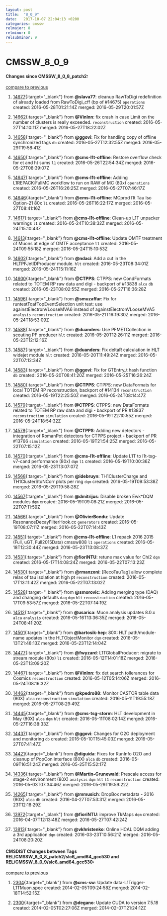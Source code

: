 ```yaml
---
layout: post
title:  "8_0_9"
date:   2017-10-07 22:04:13 +0200
categories: cmssw
relmajor: 8
relminor: 0
relsubminor: 9
---
```


# CMSSW_8_0_9
#### Changes since CMSSW_8_0_8_patch2:

[compare to previous](https://github.com/cms-sw/cmssw/compare/CMSSW_8_0_8_patch2...CMSSW_8_0_9)



1. [14677](http://github.com/cms-sw/cmssw/pull/14677){:target="_blank"}  from **@slava77**: cleanup RawToDigi redefinition of already loaded from RawToDigi_cff (bp of #14675) `operations`  created: 2016-05-28T01:21:14Z merged: 2016-05-29T20:01:57Z

1. [14662](http://github.com/cms-sw/cmssw/pull/14662){:target="_blank"}  from **@VinInn**: fix crash in case Limit on the number of clusters is really exceeded. `reconstruction`  created: 2016-05-27T14:10:11Z merged: 2016-05-27T18:22:02Z

1. [14658](http://github.com/cms-sw/cmssw/pull/14658){:target="_blank"}  from **@ggovi**: Fix for handling copy of offline synchronized tags `db`  created: 2016-05-27T12:32:55Z merged: 2016-05-29T19:58:41Z

1. [14650](http://github.com/cms-sw/cmssw/pull/14650){:target="_blank"}  from **@cms-l1t-offline**: Restore overflow check for et and ht sums `l1`  created: 2016-05-26T22:54:34Z merged: 2016-05-27T08:39:07Z

1. [14647](http://github.com/cms-sw/cmssw/pull/14647){:target="_blank"}  from **@cms-l1t-offline**: Adding L1REPACK:FullMC workflow to run on RAW of MC (80x) `operations`  created: 2016-05-26T16:26:25Z merged: 2016-05-27T07:46:17Z

1. [14646](http://github.com/cms-sw/cmssw/pull/14646){:target="_blank"}  from **@cms-l1t-offline**: MCprod l1t Tau Iso Option-21 80x `l1`  created: 2016-05-26T16:22:17Z merged: 2016-05-27T08:41:16Z

1. [14617](http://github.com/cms-sw/cmssw/pull/14617){:target="_blank"}  from **@cms-l1t-offline**: Clean-up L1T unpacker warnings `l1`  created: 2016-05-24T10:38:32Z merged: 2016-05-24T15:10:43Z

1. [14613](http://github.com/cms-sw/cmssw/pull/14613){:target="_blank"}  from **@cms-l1t-offline**: Update OMTF treatment of Muons at edge of OMTF acceptance `l1`  created: 2016-05-24T09:55:18Z merged: 2016-05-24T15:10:53Z

1. [14602](http://github.com/cms-sw/cmssw/pull/14602){:target="_blank"}  from **@ndaci**:  Add a cut in the HLTPFJetIDProducer module. `hlt`  created: 2016-05-23T08:34:01Z merged: 2016-05-24T15:11:16Z

1. [14600](http://github.com/cms-sw/cmssw/pull/14600){:target="_blank"}  from **@CTPPS**: CTPPS: new CondFormats related to TOTEM RP raw data and digi - backport of #13838 `alca`  `db`  created: 2016-05-23T08:02:55Z merged: 2016-05-27T16:36:28Z

1. [14596](http://github.com/cms-sw/cmssw/pull/14596){:target="_blank"}  from **@smuzaffar**: Fix for runtestTqafTopEventSelection unit test: use againstElectronVLooseMVA6 instead of againstElectronVLooseMVA5 `analysis`  `reconstruction`  created: 2016-05-21T16:19:30Z merged: 2016-05-24T18:53:09Z

1. [14588](http://github.com/cms-sw/cmssw/pull/14588){:target="_blank"}  from **@duanders**: Use PFMETCollection in scouting PF producer `hlt`  created: 2016-05-20T12:26:11Z merged: 2016-05-23T12:12:16Z

1. [14587](http://github.com/cms-sw/cmssw/pull/14587){:target="_blank"}  from **@duanders**: Fix deltaR calculation in HLT widejet module `hlt`  created: 2016-05-20T11:49:24Z merged: 2016-05-22T07:12:34Z

1. [14583](http://github.com/cms-sw/cmssw/pull/14583){:target="_blank"}  from **@ggovi**: Fix for GTEntry_t hash function `db`  created: 2016-05-20T08:41:20Z merged: 2016-05-25T16:26:24Z

1. [14580](http://github.com/cms-sw/cmssw/pull/14580){:target="_blank"}  from **@CTPPS**: CTPPS: new DataFormats for local TOTEM RP reconstruction, backport of #14134 `reconstruction`  created: 2016-05-19T22:25:50Z merged: 2016-05-24T08:14:47Z

1. [14579](http://github.com/cms-sw/cmssw/pull/14579){:target="_blank"}  from **@CTPPS**: CTPPS: new DataFormats related to TOTEM RP raw data and digi - backport of PR #13837 `reconstruction`  `simulation`  created: 2016-05-19T22:10:55Z merged: 2016-05-24T18:54:32Z

1. [14578](http://github.com/cms-sw/cmssw/pull/14578){:target="_blank"}  from **@CTPPS**: Adding new detectors - integration of RomanPot detectors for CTPPS project - backport of PR #13766 `simulation`  created: 2016-05-19T21:54:25Z merged: 2016-05-22T07:15:12Z

1. [14570](http://github.com/cms-sw/cmssw/pull/14570){:target="_blank"}  from **@cms-l1t-offline**: Update L1T to l1t-tsg-v7-cand performance (80x) `dqm`  `l1`  created: 2016-05-19T10:00:36Z merged: 2016-05-23T13:07:07Z

1. [14568](http://github.com/cms-sw/cmssw/pull/14568){:target="_blank"}  from **@idebruyn**: TH1ClusterCharge and TH1ClusterStoNCorr plots per ring `dqm`  created: 2016-05-19T09:53:38Z merged: 2016-05-29T19:58:28Z

1. [14567](http://github.com/cms-sw/cmssw/pull/14567){:target="_blank"}  from **@dmitrijus**: Disable broken Ewk*DQM modules `dqm`  created: 2016-05-19T09:08:21Z merged: 2016-05-22T07:11:59Z

1. [14566](http://github.com/cms-sw/cmssw/pull/14566){:target="_blank"}  from **@OlivierBondu**: Update ResonanceDecayFilterHook.cc `generators`  created: 2016-05-19T08:07:11Z merged: 2016-05-22T07:14:43Z

1. [14551](http://github.com/cms-sw/cmssw/pull/14551){:target="_blank"}  from **@cms-l1t-offline**: L1 repack 2016 2015 (Full, uGT, Full2015Data) cmssw808 `l1`  `operations`  created: 2016-05-18T12:30:44Z merged: 2016-05-23T13:08:37Z

1. [14531](http://github.com/cms-sw/cmssw/pull/14531){:target="_blank"}  from **@fioriNTU**: retune max value for Chi2 `dqm`  created: 2016-05-17T14:08:24Z merged: 2016-05-22T07:13:23Z

1. [14530](http://github.com/cms-sw/cmssw/pull/14530){:target="_blank"}  from **@rmanzoni**: [RecoTauTag] allow complete relax of tau isolation at high pt `reconstruction`  created: 2016-05-17T13:11:42Z merged: 2016-05-22T07:13:02Z

1. [14528](http://github.com/cms-sw/cmssw/pull/14528){:target="_blank"}  from **@smorovic**: Adding merging type (DAQ) and changing defaults `daq`  `dqm`  `hlt`  `reconstruction`  created: 2016-05-17T09:53:57Z merged: 2016-05-22T07:14:19Z

1. [14512](http://github.com/cms-sw/cmssw/pull/14512){:target="_blank"}  from **@usarica**: Muon analysis updates 8.0.x `alca`  `analysis`  created: 2016-05-16T13:36:35Z merged: 2016-05-24T08:41:20Z

1. [14501](http://github.com/cms-sw/cmssw/pull/14501){:target="_blank"}  from **@bartosik-hep**: 80X: HLT path/module-name updates in the HLTObjectMonitor `dqm`  created: 2016-05-13T21:48:13Z merged: 2016-05-23T12:14:04Z

1. [14477](http://github.com/cms-sw/cmssw/pull/14477){:target="_blank"}  from **@fwyzard**: L1TGlobalProducer: migrate to stream module (80x) `l1`  created: 2016-05-12T14:01:18Z merged: 2016-05-23T13:09:20Z

1. [14467](http://github.com/cms-sw/cmssw/pull/14467){:target="_blank"}  from **@VinInn**: fix det search tollerances for Cosmics `reconstruction`  created: 2016-05-12T05:14:06Z merged: 2016-05-24T08:16:32Z

1. [14462](http://github.com/cms-sw/cmssw/pull/14462){:target="_blank"}  from **@kpedro88**: Monitor CASTOR table data (80X) `alca`  `reconstruction`  `simulation`  created: 2016-05-11T19:55:18Z merged: 2016-05-27T08:29:49Z

1. [14445](http://github.com/cms-sw/cmssw/pull/14445){:target="_blank"}  from **@cms-tsg-storm**: HLT development in May (80X) `alca`  `dqm`  `hlt`  created: 2016-05-11T08:02:14Z merged: 2016-05-27T16:38:33Z

1. [14437](http://github.com/cms-sw/cmssw/pull/14437){:target="_blank"}  from **@ggovi**: Changes for O2O deployment and monitoring `db`  created: 2016-05-10T15:45:03Z merged: 2016-05-27T07:41:47Z

1. [14421](http://github.com/cms-sw/cmssw/pull/14421){:target="_blank"}  from **@diguida**: Fixes for RunInfo O2O and cleanup of PopCon interface (80X) `alca`  `db`  created: 2016-05-09T16:51:24Z merged: 2016-05-25T15:52:17Z

1. [14336](http://github.com/cms-sw/cmssw/pull/14336){:target="_blank"}  from **@Martin-Grunewald**: Prescale access for stage-2 environment (80X) `analysis`  `dqm`  `hlt`  `l1`  `reconstruction`  created: 2016-05-03T07:34:46Z merged: 2016-05-29T19:59:22Z

1. [14265](http://github.com/cms-sw/cmssw/pull/14265){:target="_blank"}  from **@mmusich**: DropBox metadata - 2016 (80X) `alca`  `db`  created: 2016-04-27T07:53:31Z merged: 2016-05-23T12:18:29Z

1. [13972](http://github.com/cms-sw/cmssw/pull/13972){:target="_blank"}  from **@fioriNTU**: improve TkMaps `dqm`  created: 2016-04-07T12:13:48Z merged: 2016-05-27T07:42:24Z

1. [13813](http://github.com/cms-sw/cmssw/pull/13813){:target="_blank"}  from **@vkhristenko**: Online HCAL DQM adding a 3rd application `dqm`  created: 2016-03-23T10:56:21Z merged: 2016-05-24T08:20:20Z

#### CMSDIST Changes between Tags REL/CMSSW_8_0_8_patch2/slc6_amd64_gcc530 and REL/CMSSW_8_0_9/slc6_amd64_gcc530:

[compare to previous](https://github.com/cms-sw/cmsdist/compare/REL/CMSSW_8_0_8_patch2/slc6_amd64_gcc530...REL/CMSSW_8_0_9/slc6_amd64_gcc530)



1. [2304](http://github.com/cms-sw/cmssw/pull/2304){:target="_blank"}  from **@cms-sw**: Update data-L1Trigger-L1TMuon.spec created: 2014-02-05T09:24:58Z merged: 2014-02-18T14:52:15Z

1. [2300](http://github.com/cms-sw/cmssw/pull/2300){:target="_blank"}  from **@degano**: Update CUDA to version 7.5.18 created: 2014-02-05T02:27:06Z merged: 2014-02-07T21:24:12Z
